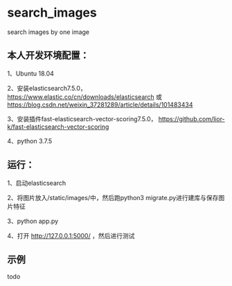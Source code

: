 # search_images
search images by one image

## 本人开发环境配置：
1、Ubuntu 18.04

2、安装elasticsearch7.5.0， https://www.elastic.co/cn/downloads/elasticsearch
 或 https://blog.csdn.net/weixin_37281289/article/details/101483434

3、安装插件fast-elasticsearch-vector-scoring7.5.0， https://github.com/lior-k/fast-elasticsearch-vector-scoring

4、python 3.7.5

## 运行：
1、启动elasticsearch

2、将图片放入/static/images/中，然后跑python3 migrate.py进行建库与保存图片特征

3、python app.py

4、打开 http://127.0.0.1:5000/ ，然后进行测试

## 示例
todo